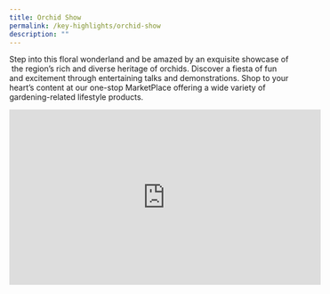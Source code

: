 ```yaml
---
title: Orchid Show
permalink: /key-highlights/orchid-show
description: ""
---
```

Step into this floral wonderland and be amazed by an exquisite showcase of  the region’s rich and diverse heritage of orchids. Discover a fiesta of fun and excitement through entertaining talks and demonstrations. Shop to your heart’s content at our one-stop MarketPlace offering a wide variety of gardening-related lifestyle products.

<iframe width="560" height="315" src="https://www.youtube.com/embed/aSUo-DcassQ" title="YouTube video player" frameborder="0" allow="accelerometer; autoplay; clipboard-write; encrypted-media; gyroscope; picture-in-picture" allowfullscreen></iframe>